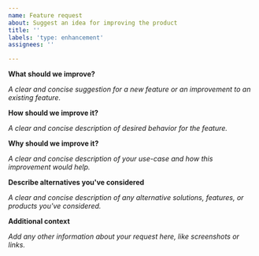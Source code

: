 ```yaml
---
name: Feature request
about: Suggest an idea for improving the product
title: ''
labels: 'type: enhancement'
assignees: ''

---
```


**What should we improve?**

*A clear and concise suggestion for a new feature or an improvement to an existing feature.*

**How should we improve it?**

*A clear and concise description of desired behavior for the feature.*

**Why should we improve it?**

*A clear and concise description of your use-case and how this improvement would help.*

**Describe alternatives you've considered**

*A clear and concise description of any alternative solutions, features, or products you've considered.*

**Additional context**

*Add any other information about your request here, like screenshots or links.*
